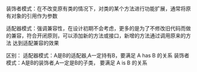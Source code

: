 装饰者模式：在不改变原有类的情况下，对类的某个方法进行功能扩展，通常将原有对象的引用作为参数


适配器模式：强调兼容性，在设计初期不会考虑，更多的是为了不修改旧代码而做的兼容，符合开闭原则，可以添加新的方法或接口，新增的方法通过调用原来的方法
达到适配兼容的效果

区别：
适配器模式：A是B的适配器,A一定持有B，要满足 A has B 的关系
装饰者模式：A是B的装饰者,A一定是B的子类， 要满足 A is B 的关系

